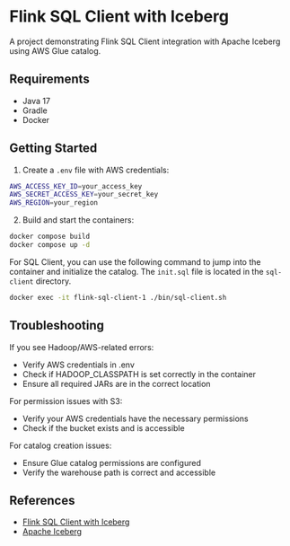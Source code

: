 # Flink SQL Client with Iceberg

A project demonstrating Flink SQL Client integration with Apache Iceberg using AWS Glue catalog.

## Requirements

- Java 17
- Gradle
- Docker

## Getting Started

1. Create a `.env` file with AWS credentials:

```sh
AWS_ACCESS_KEY_ID=your_access_key
AWS_SECRET_ACCESS_KEY=your_secret_key
AWS_REGION=your_region
```

2. Build and start the containers:

```sh
docker compose build
docker compose up -d
```

For SQL Client, you can use the following command to jump into the container and initialize the catalog. The `init.sql` file is located in the `sql-client` directory. 

```sh
docker exec -it flink-sql-client-1 ./bin/sql-client.sh
```


## Troubleshooting

If you see Hadoop/AWS-related errors:

- Verify AWS credentials in .env
- Check if HADOOP_CLASSPATH is set correctly in the container
- Ensure all required JARs are in the correct location

For permission issues with S3:

- Verify your AWS credentials have the necessary permissions
- Check if the bucket exists and is accessible

For catalog creation issues:

- Ensure Glue catalog permissions are configured
- Verify the warehouse path is correct and accessible


## References

- [Flink SQL Client with Iceberg](https://docs.apache.org/en/latest/flink/sql-client.html)
- [Apache Iceberg](https://iceberg.apache.org/)
